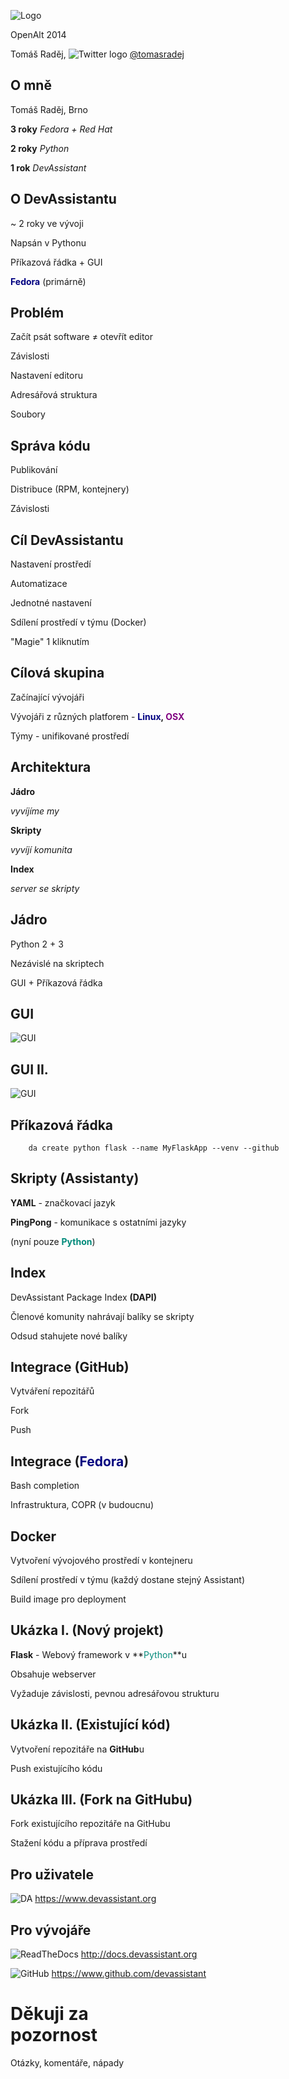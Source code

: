 ![Logo](./images/sticker.png)

OpenAlt 2014

Tomáš Raděj, ![Twitter logo](./images/twitter.png) [@tomasradej](http://twitter.com/tomasradej)



## O mně

Tomáš Raděj, Brno

**3 roky** *Fedora + Red Hat*

**2 roky** *Python*

**1 rok** *DevAssistant*



## O DevAssistantu

~ 2 roky ve vývoji

Napsán v Pythonu

Příkazová řádka + GUI

<!-- .element: class="fragment" -->
**<span style="color:navy">Fedora</span>** (primárně)



## Problém

Začít psát software ≠ otevřít editor

<!-- .element: class="fragment" -->
Závislosti

<!-- .element: class="fragment" -->
Nastavení editoru

<!-- .element: class="fragment" -->
Adresářová struktura

<!-- .element: class="fragment" -->
Soubory



## Správa kódu

Publikování

Distribuce (RPM, kontejnery)

Závislosti



## Cíl DevAssistantu

Nastavení prostředí

Automatizace

Jednotné nastavení

Sdílení prostředí v týmu (Docker)

"Magie" 1 kliknutím



## Cílová skupina

Začínající vývojáři 

Vývojáři z různých platforem - **<span style="color:navy">Linux</span>, <span style="color:purple">OSX</span>**

Týmy - unifikované prostředí



## Architektura

**Jádro**

<!-- .element: class="fragment" -->
*vyvíjíme my*

<!-- .element: class="fragment" -->
**Skripty** 

<!-- .element: class="fragment" -->
*vyvíjí komunita*

<!-- .element: class="fragment" -->
**Index** 

<!-- .element: class="fragment" -->
*server se skripty*



## Jádro

Python 2 + 3

Nezávislé na skriptech

GUI + Příkazová řádka



## GUI

![GUI](./images/gui.png)



## GUI II.

![GUI](./images/gui2.png)



## Příkazová řádka

```
    da create python flask --name MyFlaskApp --venv --github
```



## Skripty (Assistanty)

**YAML** - značkovací jazyk

**PingPong** - komunikace s ostatními jazyky

<!-- .element: class="fragment" -->
(nyní pouze **<span style="color: #008A7A">Python</span>**)



## Index

DevAssistant Package Index **(DAPI)**

Členové komunity nahrávají balíky se skripty

Odsud stahujete nové balíky



## Integrace (GitHub)

Vytváření repozitářů

Fork

Push



## Integrace (<span style="color: navy">Fedora</span>)

Bash completion

Infrastruktura, COPR (v budoucnu)



## Docker

Vytvoření vývojového prostředí v kontejneru

Sdílení prostředí v týmu (každý dostane stejný Assistant)

Build image pro deployment



## Ukázka I. (Nový projekt)

**Flask** - Webový framework v **<span style="color: #008A7A">Python</span>**u

Obsahuje webserver

Vyžaduje závislosti, pevnou adresářovou strukturu



## Ukázka II. (Existující kód)

Vytvoření repozitáře na **GitHub**u

Push existujícího kódu



## Ukázka III. (Fork na GitHubu)

Fork existujícího repozitáře na GitHubu

Stažení kódu a příprava prostředí



## Pro uživatele

![DA](./images/da.png) <https://www.devassistant.org>



## Pro vývojáře

![ReadTheDocs](./images/rtd.png) <http://docs.devassistant.org>

![GitHub](./images/github.png) <https://www.github.com/devassistant>



# Děkuji za<br />pozornost

Otázky, komentáře, nápady
